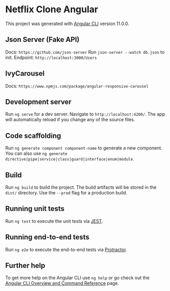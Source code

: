 # Netflix Clone Angular

This project was generated with [Angular CLI](https://github.com/angular/angular-cli) version 11.0.0.

## Json Server (Fake API)

Docs: `https://github.com/json-server`
Run `json-server --watch db.json` to init.
Endpoint: `http://localhost:3000/Users`

## IvyCarousel

Docs: `https://www.npmjs.com/package/angular-responsive-carousel`

## Development server

Run `ng serve` for a dev server. Navigate to `http://localhost:4200/`. The app will automatically reload if you change any of the source files.

## Code scaffolding

Run `ng generate component component-name` to generate a new component. You can also use `ng generate directive|pipe|service|class|guard|interface|enum|module`.

## Build

Run `ng build` to build the project. The build artifacts will be stored in the `dist/` directory. Use the `--prod` flag for a production build.

## Running unit tests

Run `ng test` to execute the unit tests via [JEST](https://jestjs.io/pt-BR/docs/getting-started).

## Running end-to-end tests

Run `ng e2e` to execute the end-to-end tests via [Protractor](http://www.protractortest.org/).

## Further help

To get more help on the Angular CLI use `ng help` or go check out the [Angular CLI Overview and Command Reference](https://angular.io/cli) page.
